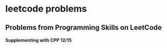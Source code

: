 ﻿# leetcode problems
 
## Problems from Programming Skills on LeetCode
#### Supplementing with CPP 12/15
